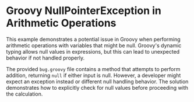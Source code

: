 # Groovy NullPointerException in Arithmetic Operations

This example demonstrates a potential issue in Groovy when performing arithmetic operations with variables that might be null.  Groovy's dynamic typing allows null values in expressions, but this can lead to unexpected behavior if not handled properly.

The provided `bug.groovy` file contains a method that attempts to perform addition, returning `null` if either input is null.  However, a developer might expect an exception instead or different null handling behavior.  The solution demonstrates how to explicitly check for null values before proceeding with the calculation.